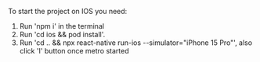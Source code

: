 To start the project on IOS you need:

1. Run 'npm i' in the terminal
2. Run 'cd ios && pod install'.
3. Run 'cd .. && npx react-native run-ios --simulator="iPhone 15 Pro"', also click 'I' button once metro started